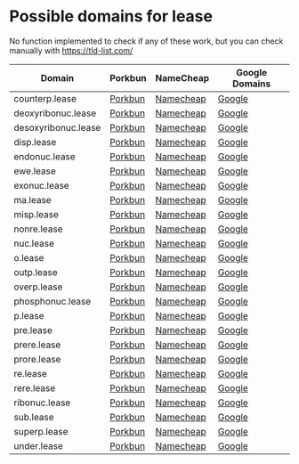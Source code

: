 # Possible domains for lease

No function implemented to check if any of these work, but you can check manually with https://tld-list.com/

| Domain | Porkbun | NameCheap | Google Domains |
|---|---|---|---|
| counterp.lease | [Porkbun](https://porkbun.com/checkout/search?prb=e814663da1&tlds=&idnLanguage=&search=search&q=counterp.lease) | [Namecheap](https://www.namecheap.com/domains/registration/results/?domain=counterp.lease) | [Google](https://domains.google.com/registrar/search?searchTerm=counterp.lease) |
| deoxyribonuc.lease | [Porkbun](https://porkbun.com/checkout/search?prb=e814663da1&tlds=&idnLanguage=&search=search&q=deoxyribonuc.lease) | [Namecheap](https://www.namecheap.com/domains/registration/results/?domain=deoxyribonuc.lease) | [Google](https://domains.google.com/registrar/search?searchTerm=deoxyribonuc.lease) |
| desoxyribonuc.lease | [Porkbun](https://porkbun.com/checkout/search?prb=e814663da1&tlds=&idnLanguage=&search=search&q=desoxyribonuc.lease) | [Namecheap](https://www.namecheap.com/domains/registration/results/?domain=desoxyribonuc.lease) | [Google](https://domains.google.com/registrar/search?searchTerm=desoxyribonuc.lease) |
| disp.lease | [Porkbun](https://porkbun.com/checkout/search?prb=e814663da1&tlds=&idnLanguage=&search=search&q=disp.lease) | [Namecheap](https://www.namecheap.com/domains/registration/results/?domain=disp.lease) | [Google](https://domains.google.com/registrar/search?searchTerm=disp.lease) |
| endonuc.lease | [Porkbun](https://porkbun.com/checkout/search?prb=e814663da1&tlds=&idnLanguage=&search=search&q=endonuc.lease) | [Namecheap](https://www.namecheap.com/domains/registration/results/?domain=endonuc.lease) | [Google](https://domains.google.com/registrar/search?searchTerm=endonuc.lease) |
| ewe.lease | [Porkbun](https://porkbun.com/checkout/search?prb=e814663da1&tlds=&idnLanguage=&search=search&q=ewe.lease) | [Namecheap](https://www.namecheap.com/domains/registration/results/?domain=ewe.lease) | [Google](https://domains.google.com/registrar/search?searchTerm=ewe.lease) |
| exonuc.lease | [Porkbun](https://porkbun.com/checkout/search?prb=e814663da1&tlds=&idnLanguage=&search=search&q=exonuc.lease) | [Namecheap](https://www.namecheap.com/domains/registration/results/?domain=exonuc.lease) | [Google](https://domains.google.com/registrar/search?searchTerm=exonuc.lease) |
| ma.lease | [Porkbun](https://porkbun.com/checkout/search?prb=e814663da1&tlds=&idnLanguage=&search=search&q=ma.lease) | [Namecheap](https://www.namecheap.com/domains/registration/results/?domain=ma.lease) | [Google](https://domains.google.com/registrar/search?searchTerm=ma.lease) |
| misp.lease | [Porkbun](https://porkbun.com/checkout/search?prb=e814663da1&tlds=&idnLanguage=&search=search&q=misp.lease) | [Namecheap](https://www.namecheap.com/domains/registration/results/?domain=misp.lease) | [Google](https://domains.google.com/registrar/search?searchTerm=misp.lease) |
| nonre.lease | [Porkbun](https://porkbun.com/checkout/search?prb=e814663da1&tlds=&idnLanguage=&search=search&q=nonre.lease) | [Namecheap](https://www.namecheap.com/domains/registration/results/?domain=nonre.lease) | [Google](https://domains.google.com/registrar/search?searchTerm=nonre.lease) |
| nuc.lease | [Porkbun](https://porkbun.com/checkout/search?prb=e814663da1&tlds=&idnLanguage=&search=search&q=nuc.lease) | [Namecheap](https://www.namecheap.com/domains/registration/results/?domain=nuc.lease) | [Google](https://domains.google.com/registrar/search?searchTerm=nuc.lease) |
| o.lease | [Porkbun](https://porkbun.com/checkout/search?prb=e814663da1&tlds=&idnLanguage=&search=search&q=o.lease) | [Namecheap](https://www.namecheap.com/domains/registration/results/?domain=o.lease) | [Google](https://domains.google.com/registrar/search?searchTerm=o.lease) |
| outp.lease | [Porkbun](https://porkbun.com/checkout/search?prb=e814663da1&tlds=&idnLanguage=&search=search&q=outp.lease) | [Namecheap](https://www.namecheap.com/domains/registration/results/?domain=outp.lease) | [Google](https://domains.google.com/registrar/search?searchTerm=outp.lease) |
| overp.lease | [Porkbun](https://porkbun.com/checkout/search?prb=e814663da1&tlds=&idnLanguage=&search=search&q=overp.lease) | [Namecheap](https://www.namecheap.com/domains/registration/results/?domain=overp.lease) | [Google](https://domains.google.com/registrar/search?searchTerm=overp.lease) |
| phosphonuc.lease | [Porkbun](https://porkbun.com/checkout/search?prb=e814663da1&tlds=&idnLanguage=&search=search&q=phosphonuc.lease) | [Namecheap](https://www.namecheap.com/domains/registration/results/?domain=phosphonuc.lease) | [Google](https://domains.google.com/registrar/search?searchTerm=phosphonuc.lease) |
| p.lease | [Porkbun](https://porkbun.com/checkout/search?prb=e814663da1&tlds=&idnLanguage=&search=search&q=p.lease) | [Namecheap](https://www.namecheap.com/domains/registration/results/?domain=p.lease) | [Google](https://domains.google.com/registrar/search?searchTerm=p.lease) |
| pre.lease | [Porkbun](https://porkbun.com/checkout/search?prb=e814663da1&tlds=&idnLanguage=&search=search&q=pre.lease) | [Namecheap](https://www.namecheap.com/domains/registration/results/?domain=pre.lease) | [Google](https://domains.google.com/registrar/search?searchTerm=pre.lease) |
| prere.lease | [Porkbun](https://porkbun.com/checkout/search?prb=e814663da1&tlds=&idnLanguage=&search=search&q=prere.lease) | [Namecheap](https://www.namecheap.com/domains/registration/results/?domain=prere.lease) | [Google](https://domains.google.com/registrar/search?searchTerm=prere.lease) |
| prore.lease | [Porkbun](https://porkbun.com/checkout/search?prb=e814663da1&tlds=&idnLanguage=&search=search&q=prore.lease) | [Namecheap](https://www.namecheap.com/domains/registration/results/?domain=prore.lease) | [Google](https://domains.google.com/registrar/search?searchTerm=prore.lease) |
| re.lease | [Porkbun](https://porkbun.com/checkout/search?prb=e814663da1&tlds=&idnLanguage=&search=search&q=re.lease) | [Namecheap](https://www.namecheap.com/domains/registration/results/?domain=re.lease) | [Google](https://domains.google.com/registrar/search?searchTerm=re.lease) |
| rere.lease | [Porkbun](https://porkbun.com/checkout/search?prb=e814663da1&tlds=&idnLanguage=&search=search&q=rere.lease) | [Namecheap](https://www.namecheap.com/domains/registration/results/?domain=rere.lease) | [Google](https://domains.google.com/registrar/search?searchTerm=rere.lease) |
| ribonuc.lease | [Porkbun](https://porkbun.com/checkout/search?prb=e814663da1&tlds=&idnLanguage=&search=search&q=ribonuc.lease) | [Namecheap](https://www.namecheap.com/domains/registration/results/?domain=ribonuc.lease) | [Google](https://domains.google.com/registrar/search?searchTerm=ribonuc.lease) |
| sub.lease | [Porkbun](https://porkbun.com/checkout/search?prb=e814663da1&tlds=&idnLanguage=&search=search&q=sub.lease) | [Namecheap](https://www.namecheap.com/domains/registration/results/?domain=sub.lease) | [Google](https://domains.google.com/registrar/search?searchTerm=sub.lease) |
| superp.lease | [Porkbun](https://porkbun.com/checkout/search?prb=e814663da1&tlds=&idnLanguage=&search=search&q=superp.lease) | [Namecheap](https://www.namecheap.com/domains/registration/results/?domain=superp.lease) | [Google](https://domains.google.com/registrar/search?searchTerm=superp.lease) |
| under.lease | [Porkbun](https://porkbun.com/checkout/search?prb=e814663da1&tlds=&idnLanguage=&search=search&q=under.lease) | [Namecheap](https://www.namecheap.com/domains/registration/results/?domain=under.lease) | [Google](https://domains.google.com/registrar/search?searchTerm=under.lease) |
